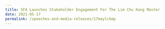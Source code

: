 ```yaml
---
title: SFA Launches Stakeholder Engagement For The Lim Chu Kang Master Plan
date: 2021-05-17
permalink: /speeches-and-media-releases/17maylckmp
---
```





